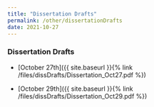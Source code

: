 ```yaml
---
title: "Dissertation Drafts"
permalink: /other/dissertationDrafts
date: 2021-10-27
---
```



### Dissertation Drafts

 + [October 27th]({{ site.baseurl }}{% link /files/dissDrafts/Dissertation_Oct27.pdf %})

 + [October 29th]({{ site.baseurl }}{% link /files/dissDrafts/Dissertation_Oct29.pdf %})
